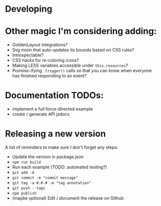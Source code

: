 Developing
==========

# Other magic I'm considering adding:
- GoldenLayout integrations?
- Svg mixin that auto-updates its bounds based on CSS rules?
- Introspectable?
- CSS hacks for re-coloring icons?
- Making LESS variables accessible under `this.resources`?
- Promise-ifying `.trigger()` calls so that you can know when everyone has
  finished responding to an event?

# Documentation TODOs:
- implement a full force-directed example
- create / generate API jsdocs

# Releasing a new version
A list of reminders to make sure I don't forget any steps:

- Update the version in package.json
- `npm run build`
- Run each example (TODO: automated testing?)
- `git add -A`
- `git commit -m "commit message"`
- `git tag -a #.#.# -m "tag annotation"`
- `git push --tags`
- `npm publish`
- (maybe optional) Edit / document the release on Github
